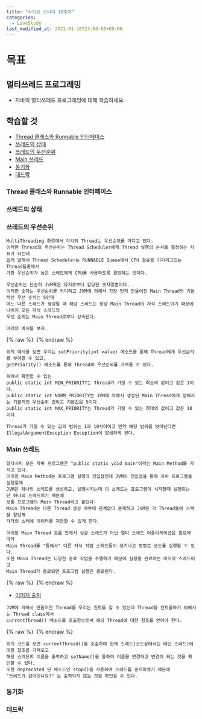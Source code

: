 ```yaml
---
title: "라이브 스터디 10주차"
categories: 
  - LiveStudy
last_modified_at: 2021-01-18T23:00:00+09:00
---
```


# 목표
## 멀티쓰레드 프로그래밍
- 자바의 멀티쓰레드 프로그래밍에 대해 학습하세요.

## 학습할 것
- [Thread 클래스와 Runnable 인터페이스](#Thread-클래스와-Runnable-인터페이스)
- [쓰레드의 상태](#쓰레드의-상태)
- [쓰레드의 우선순위](#쓰레드의-우선순위)
- [Main 쓰레드](#Main-쓰레드)
- [동기화](#동기화)
- [데드락](#데드락)

### Thread 클래스와 Runnable 인터페이스

### 쓰레드의 상태

### 쓰레드의 우선순위
    MultiThreading 환경에서 각각의 Thread는 우선순위를 가지고 있다.
    이러한 Thread의 우선순위는 Thread Scheduler에게 Thread 실행의 순서를 결정하는 지표가 되는데
    쉽게 말해서 Thread Scheduler는 RUNNABLE Queue에서 CPU 점유를 기다리고있는 Thread들중에서
    가장 우선순위가 높은 스레드에게 CPU를 사용하도록 결정하는 것이다. 


```text
우선순위는 단순히 JVM혹은 유저로부터 할당된 숫자일뿐이다.
이러한 숫자는 우선순위를 의미하고 JVM에 의해서 가장 먼저 만들어진 Main Thread의 기본적인 우선 순위는 5인데
여느 다른 스레드가 생성될 때 해당 스레드는 항상 Main Thread의 자식 스레드이기 때문에 나머지 모든 자식 스레드의
우선 순위는 Main Thread로부터 상속된다.

아래의 예시를 보자.
```

{% raw %} <img src="https://chohongjae.github.io/assets/img/20210118livestudyweek10/childThread.png" alt=""> {% endraw %}

    위의 예시를 보면 우리는 setPriority(int value) 메소드를 통해 Thread에게 우선순의를 부여할 수 있고,
    getPriority() 메소드를 통해 Thread의 우선순의를 가져올 수 있다.
    
    위에서 확인할 수 있는
    public static int MIN_PRIORITY는 Thread가 가질 수 있는 최소의 값이고 값은 1이다.
    public static int NORM_PRIORITY는 JVM에 의해서 생성된 Main Thread에게 정해지는 기본적인 우선순위 값이고 기본값은 5이다.
    public static int MAX_PRIORITY는 Thread가 가질 수 있는 최대의 값이고 값은 10이다.
    
    Thread가 가질 수 있는 값의 범위는 1과 10사이이고 만약 해당 범위를 벗어난다면 IllegalArgumentException Exception이 발생하게 된다.


### Main 쓰레드
    알다시피 모든 자바 프로그램은 "public static void main"이라는 Main Method를 가지고 있다. 
    이러한 Main Method는 프로그램 실행의 진입점인데 JVM이 진입점을 통해 자바 프로그램을 실행할때
    JVM은 하나의 스레드를 생성하고, 실행시키는데 이 스레드는 프로그램이 시작할때 실행되는 단 하나의 스레드이기 때문에
    보통 프로그램의 Main Thread라고 불린다.
    Main Thread는 다른 Thread 생성 여부에 관계없이 존재하고 JVM은 각 Thread들에 스택을 할당해
    각각의 스택에 데이터를 저장할 수 있게 한다.
    
    이러한 Main Thread 흐름 안에서 싱글 스레드가 아닌 멀티 스레드 어플리케이션은 필요에 따라
    Main Thread를 "통해서" 다른 자식 작업 스레드들이 생겨나고 병렬로 코드를 실행할 수 있다.
    또한 Main Thread는 다양한 종료 작업을 수행하기 때문에 실행을 완료하는 마지막 스레드이고
    Main Thread가 종료되면 프로그램 실행은 종료된다.
      
    
{% raw %} <img src="https://chohongjae.github.io/assets/img/20210118livestudyweek10/mainThread.png" alt=""> {% endraw %}
- [이미지 출처](https://www.geeksforgeeks.org/main-thread-java/)

```text
JVM에 의해서 만들어진 Thread를 우리는 컨트롤 할 수 있는데 Thread를 컨트롤하기 위해서는 Thread class에서
currentThread() 메소드를 호출함으로써 해당 Thread에 대한 참조를 얻어야 한다.
``` 
      
{% raw %} <img src="https://chohongjae.github.io/assets/img/20210118livestudyweek10/threadName.png" alt=""> {% endraw %}

    위의 코드를 보면 currentThread()를 호출하여 현재 스레드(코드상에서는 메인 스레드)에 대한 참조를 가져오고
    해당 스레드의 이름을 출력하고 setName()을 통하여 이름을 변경하고 변경이 되는 것을 확인할 수 있다.
    또한 deprecated 된 메소드인 stop()을 사용하여 스레드를 중지하였기 때문에
    "쓰레드가 살아있나요?" 는 출력되지 않는 것을 확인할 수 있다.

    
### 동기화

### 데드락